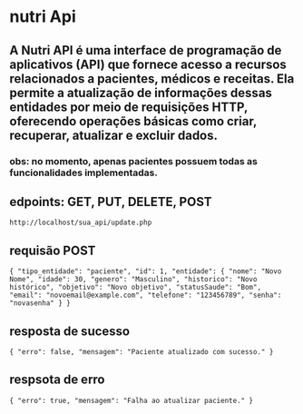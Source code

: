 # nutri Api 
## A Nutri API é uma interface de programação de aplicativos (API) que fornece acesso a recursos relacionados a pacientes, médicos e receitas. Ela permite a atualização de informações dessas entidades por meio de requisições HTTP, oferecendo operações básicas como criar, recuperar, atualizar e excluir dados.

### obs: no momento, apenas pacientes possuem todas as funcionalidades implementadas.

## edpoints: GET, PUT, DELETE, POST

 `http://localhost/sua_api/update.php`

 ## requisão POST

  `{
    "tipo_entidade": "paciente",
    "id": 1,
    "entidade": {
        "nome": "Novo Nome",
        "idade": 30,
        "genero": "Masculino",
        "historico": "Novo histórico",
        "objetivo": "Novo objetivo",
        "statusSaude": "Bom",
        "email": "novoemail@example.com",
        "telefone": "123456789",
        "senha": "novasenha"
    }
}
`
## resposta de sucesso
`{
    "erro": false,
    "mensagem": "Paciente atualizado com sucesso."
}
`
## respsota de erro

`{
    "erro": true,
    "mensagem": "Falha ao atualizar paciente."
}
`